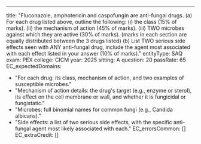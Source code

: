 ---
title: "Fluconazole, amphotericin and caspofungin are anti-fungal drugs. (a) For each drug listed above, outline the following: (i) the class (15% of marks). (ii) the mechanism of action (45% of marks). (iii) TWO microbes against which they are active (30% of marks). (marks in each section are equally distributed between the 3 drugs listed) (b) List TWO serious side effects seen with ANY anti-fungal drug, include the agent most associated with each effect listed in your answer (10% of marks)."
entityType: SAQ
exam: PEX
college: CICM
year: 2025
sitting: A
question: 20
passRate: 65
EC_expectedDomains:
- "For each drug: its class, mechanism of action, and two examples of susceptible microbes."
- "Mechanism of action details: the drug's target (e.g., enzyme or sterol), its effect on the cell membrane or wall, and whether it is fungicidal or fungistatic."
- "Microbes: full binomial names for common fungi (e.g., Candida albicans)."
- "Side effects: a list of two serious side effects, with the specific anti-fungal agent most likely associated with each."
EC_errorsCommon: []
EC_extraCredit: []
